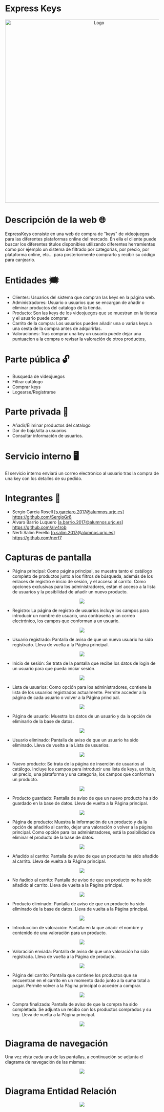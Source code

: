 # Express Keys
<p align="center">
<img src="imagenes/logo.png" alt="Logo" width="600" height="600">

# Descripción de la web 🌐
ExpressKeys consiste en una web de compra de "keys" de videojuegos para las diferentes plataformas online del mercado. En ella el cliente puede buscar los diferentes títulos disponibles utilizando diferentes herramientas como por ejemplo un sistema de filtrado por categorías, por precio, por plataforma online, etc... para posteriormente comprarlo y recibir su código para canjearlo.


# Entidades 🗯
 * Clientes: Usuarios del sistema que compran las keys en la página web.
 * Administradores: Usuario o usuarios que se encargan de añadir o eliminar productos del catalogo de la tienda.
 * Producto: Son las keys de los videojuegos que se muestran en la tienda y el usuario puede comprar.
 * Carrito de la compra: Los usuarios pueden añadir una o varias keys a una cesta de la compra antes de adquirirlas.
 * Valoraciones: Tras comprar una key un usuario puede dejar una puntuacion a la compra o revisar la valoración de otros productos,

# Parte pública 🔓
* Busqueda de videojuegos
* Filtrar catálogo
* Comprar keys
* Logearse/Registrarse 

# Parte privada 🔐
* Añadir/Eliminar productos del catalogo
* Dar de baja/alta a usuarios
* Consultar información de usuarios.

# Servicio interno 🖥
El servicio interno enviará un correo electrónico al usuario tras la compra de una key con los detalles de su pedido.

# Integrantes 👥 

* Sergio García Rosell [s.garciaro.2017@alumnos.urjc.es] https://github.com/SergioGr8
* Álvaro Barrio Luquero [a.barrio.2017@alumnos.urjc.es] https://github.com/alv4rob
* Nerfi Salim Perello [n.salim.2017@alumnos.urjc.es] https://github.com/nerf7

# Capturas de pantalla 
* Página principal: Como página principal, se muestra tanto el catálogo completo de productos junto a los filtros de búsqueda, además de los enlaces de registro e inicio de sesión, y el acceso al carrito. Como opciones exclusivas para los administradores, están el acceso a la lista de usuarios y la posibilidad de añadir un nuevo producto.
<p align="center">
<img src="imagenes/PaginaPrincipal.png">
  
* Registro: La página de registro de usuarios incluye los campos para introducir un nombre de usuario, una contraseña y un correo electrónico, los campos que conforman a un usuario.
<p align="center">
<img src="imagenes/Registro.png">

* Usuario registrado: Pantalla de aviso de que un nuevo usuario ha sido registrado. Lleva de vuelta a la Página principal.
<p align="center">
<img src="imagenes/UsuarioRegistrado.png">
  
* Inicio de sesión: Se trata de la pantalla que recibe los datos de login de un usuario para que pueda iniciar sesión.
<p align="center">
<img src="imagenes/InicioDeSesion.png">
  
* Lista de usuarios: Como opción para los administradores, contiene la lista de los usuarios registrados actualmente. Permite acceder a la página de cada usuario o volver a la Página principal.
<p align="center">
<img src="imagenes/ListaDeUsuarios.png">
  
* Página de usuario: Muestra los datos de un usuario y da la opción de eliminarlo de la base de datos.
<p align="center">
<img src="imagenes/PaginaDeUsuario.png">
  
* Usuario eliminado: Pantalla de aviso de que un usuario ha sido eliminado. Lleva de vuelta a la Lista de usuarios.
<p align="center">
<img src="imagenes/ClienteEliminado.png">
  
* Nuevo producto: Se trata de la página de inserción de usuarios al catálogo. Incluye los campos para introducir una lista de keys, un título, un precio, una plataforma y una categoría, los campos que conforman un producto.
<p align="center">
<img src="imagenes/NuevoProducto.png">
  
* Producto guardado: Pantalla de aviso de que un nuevo producto ha sido guardado en la base de datos. Lleva de vuelta a la Página principal.
<p align="center">
<img src="imagenes/ProductoGuardado.png">
  
* Página de producto: Muestra la información de un producto y da la opción de añadirlo al carrito, dejar una valoración o volver a la página principal. Como opción para los administradores, está la posibilidad de eliminar el producto de la base de datos.
<p align="center">
<img src="imagenes/PaginaDeProducto.png">
  
* Añadido al carrito: Pantalla de aviso de que un producto ha sido añadido al carrito. Lleva de vuelta a la Página principal.
<p align="center">
<img src="imagenes/AñadidoAlCarrito.png">
  
* No ñadido al carrito: Pantalla de aviso de que un producto no ha sido añadido al carrito. Lleva de vuelta a la Página principal.
<p align="center">
<img src="imagenes/NoAñadidoAlCarrito.png">

* Producto eliminado: Pantalla de aviso de que un producto ha sido eliminado de la base de datos. Lleva de vuelta a la Página principal.
<p align="center">
<img src="imagenes/ProductoEliminado.png">
  
* Introducción de valoración: Pantalla en la que añadir el nombre y contenido de una valoración para un producto.
<p align="center">
<img src="imagenes/IntroduccionDeValoración.png"> 

* Valoración enviada: Pantalla de aviso de que una valoración ha sido registrada. Lleva de vuelta a la Página de producto.
<p align="center">
<img src="imagenes/ValoraciónEnviada.png">
  
* Página del carrito: Pantalla que contiene los productos que se encuentran en el carrito en un momento dado junto a la suma total a pagar. Permite volver a la Página principal o acceder a comprar.
<p align="center">
<img src="imagenes/PaginaDelCarrito.png">
  
* Compra finalizada: Pantalla de aviso de que la compra ha sido completada. Se adjunta un recibo con los productos comprados y su key. Lleva de vuelta a la Página principal.
<p align="center">
<img src="imagenes/CompraFinalizada.png">

# Diagrama de navegación

Una vez vista cada una de las pantallas, a continuación se adjunta el diagrama de navegación de las mismas:
<p align="center">
<img src="imagenes/DiagramaDeNavegacion.png">
  
# Diagrama Entidad Relación
<p align="center">
<img src="imagenes/DiagramaEntidadRelacion.png">
